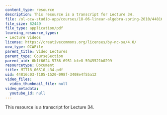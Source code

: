 ```yaml
---
content_type: resource
description: This resource is a transcript for Lecture 34.
file: /ol-ocw-studio-app/courses/18-06-linear-algebra-spring-2010/44816c03f1051520098f3408e4f55a12_MIT18_06S10_L34.pdf
file_size: 82449
file_type: application/pdf
learning_resource_types:
- Lecture Videos
license: https://creativecommons.org/licenses/by-nc-sa/4.0/
ocw_type: OCWFile
parent_title: Video Lectures
parent_type: CourseSection
parent_uid: 6b1f6624-5736-6951-bfe8-5945521b0299
resourcetype: Document
title: MIT18_06S10_L34.pdf
uid: 44816c03-f105-1520-098f-3408e4f55a12
video_files:
  video_thumbnail_file: null
video_metadata:
  youtube_id: null
---
```

This resource is a transcript for Lecture 34.